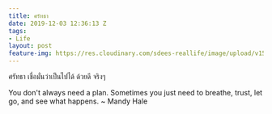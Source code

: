 ```yaml
---
title: ศรัทธา
date: 2019-12-03 12:36:13 Z
tags:
- Life
layout: post
feature-img: https://res.cloudinary.com/sdees-reallife/image/upload/v1555658919/sample_feature_img.png
---
```


ศรัทธา เชื่อมั่นว่าเป็นไปได้ ด้วยดี จริงๆ

<i class="fa fa-child" style="color:plum"></i>

You don't always need a plan. Sometimes you just need to
breathe, trust, let go, and see what happens. ~ Mandy Hale
